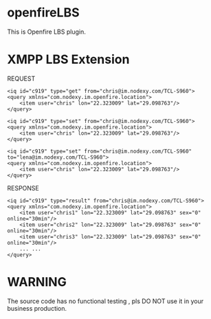 openfireLBS
===========

This is Openfire LBS plugin.


XMPP LBS Extension
==

REQUEST

    <iq id="c919" type="get" from="chris@im.nodexy.com/TCL-S960">
	<query xmlns="com.nodexy.im.openfire.location">
		<item user="chris" lon="22.323009" lat="29.098763"/>
	</query>
</iq>

    <iq id="c919" type="set" from="chris@im.nodexy.com/TCL-S960">
	<query xmlns="com.nodexy.im.openfire.location">
		<item user="chris" lon="22.323009" lat="29.098763"/>
	</query>
</iq>

    <iq id="c919" type="set" from="chris@im.nodexy.com/TCL-S960" to="lena@im.nodexy.com/TCL-S960">
	<query xmlns="com.nodexy.im.openfire.location">
		<item user="chris" lon="22.323009" lat="29.098763"/>
	</query>
</iq>


RESPONSE

    <iq id="c919" type="result" from="chris@im.nodexy.com/TCL-S960">
	<query xmlns="com.nodexy.im.openfire.location">
		<item user="chris1" lon="22.323009" lat="29.098763" sex="0" online="30min"/>
		<item user="chris2" lon="22.323009" lat="29.098763" sex="0" online="30min"/>
		<item user="chris3" lon="22.323009" lat="29.098763" sex="0" online="30min"/>
		... ...
	</query>
</iq>



WARNING
==
The source code has no functional testing , pls DO NOT use it in your business production.
